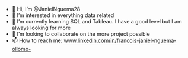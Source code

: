 - 👋 Hi, I’m @JanielNguema28
- 👀 I’m interested in everything data related
- 🌱 I’m currently learning SQL and Tableau. I have a good level but I am always looking for more
- 💞️ I’m looking to collaborate on the more project possible
- 📫 How to reach me: www.linkedin.com/in/francois-janiel-nguema-ollomo-


<!---
JanielNguema28/JanielNguema28 is a ✨ special ✨ repository because its `README.md` (this file) appears on your GitHub profile.
You can click the Preview link to take a look at your changes.
--->
